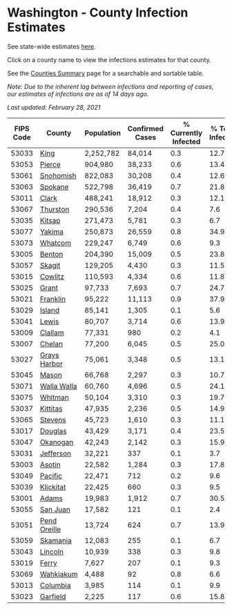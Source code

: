 # Washington - County Infection Estimates

See state-wide estimates [here](/infections/us-wa).

Click on a county name to view the infections estimates for that county.

See the [Counties Summary](/infections/summary-counties) page for a searchable and sortable table.

*Note: Due to the inherent lag between infections and reporting of cases, our estimates of infections are as of 14 days ago.*

*Last updated: February 28, 2021*

|   FIPS Code |                       County |   Population |   Confirmed Cases |   % Currently Infected |   % Total Infected |
|-------------|------------------------------|--------------|-------------------|------------------------|--------------------|
|       53033 |                 [King](king) |    2,252,782 |            84,014 |                    0.3 |               12.7 |
|       53053 |             [Pierce](pierce) |      904,980 |            38,233 |                    0.6 |               13.4 |
|       53061 |       [Snohomish](snohomish) |      822,083 |            30,208 |                    0.4 |               12.6 |
|       53063 |           [Spokane](spokane) |      522,798 |            36,419 |                    0.7 |               21.8 |
|       53011 |               [Clark](clark) |      488,241 |            18,912 |                    0.3 |               12.1 |
|       53067 |         [Thurston](thurston) |      290,536 |             7,204 |                    0.4 |                7.6 |
|       53035 |             [Kitsap](kitsap) |      271,473 |             5,781 |                    0.3 |                6.7 |
|       53077 |             [Yakima](yakima) |      250,873 |            26,559 |                    0.8 |               34.9 |
|       53073 |           [Whatcom](whatcom) |      229,247 |             6,749 |                    0.6 |                9.3 |
|       53005 |             [Benton](benton) |      204,390 |            15,009 |                    0.5 |               23.8 |
|       53057 |             [Skagit](skagit) |      129,205 |             4,430 |                    0.3 |               11.5 |
|       53015 |           [Cowlitz](cowlitz) |      110,593 |             4,334 |                    0.6 |               11.8 |
|       53025 |               [Grant](grant) |       97,733 |             7,693 |                    0.7 |               24.7 |
|       53021 |         [Franklin](franklin) |       95,222 |            11,113 |                    0.9 |               37.9 |
|       53029 |             [Island](island) |       85,141 |             1,305 |                    0.1 |                5.6 |
|       53041 |               [Lewis](lewis) |       80,707 |             3,714 |                    0.6 |               13.9 |
|       53009 |           [Clallam](clallam) |       77,331 |               980 |                    0.2 |                4.1 |
|       53007 |             [Chelan](chelan) |       77,200 |             6,045 |                    0.5 |               25.0 |
|       53027 | [Grays Harbor](grays-harbor) |       75,061 |             3,348 |                    0.5 |               13.1 |
|       53045 |               [Mason](mason) |       66,768 |             2,297 |                    0.3 |               10.7 |
|       53071 |   [Walla Walla](walla-walla) |       60,760 |             4,696 |                    0.5 |               24.1 |
|       53075 |           [Whitman](whitman) |       50,104 |             3,310 |                    0.3 |               19.7 |
|       53037 |         [Kittitas](kittitas) |       47,935 |             2,236 |                    0.5 |               14.9 |
|       53065 |           [Stevens](stevens) |       45,723 |             1,610 |                    0.3 |               11.1 |
|       53017 |           [Douglas](douglas) |       43,429 |             3,171 |                    0.4 |               23.5 |
|       53047 |         [Okanogan](okanogan) |       42,243 |             2,142 |                    0.3 |               15.9 |
|       53031 |       [Jefferson](jefferson) |       32,221 |               337 |                    0.1 |                3.7 |
|       53003 |             [Asotin](asotin) |       22,582 |             1,284 |                    0.3 |               17.8 |
|       53049 |           [Pacific](pacific) |       22,471 |               712 |                    0.2 |                9.6 |
|       53039 |       [Klickitat](klickitat) |       22,425 |               660 |                    0.3 |                9.5 |
|       53001 |               [Adams](adams) |       19,983 |             1,912 |                    0.7 |               30.5 |
|       53055 |         [San Juan](san-juan) |       17,582 |               121 |                    0.1 |                2.4 |
|       53051 | [Pend Oreille](pend-oreille) |       13,724 |               624 |                    0.7 |               13.9 |
|       53059 |         [Skamania](skamania) |       12,083 |               255 |                    0.1 |                6.7 |
|       53043 |           [Lincoln](lincoln) |       10,939 |               338 |                    0.3 |                9.8 |
|       53019 |               [Ferry](ferry) |        7,627 |               207 |                    0.1 |                9.3 |
|       53069 |       [Wahkiakum](wahkiakum) |        4,488 |                92 |                    0.8 |                6.6 |
|       53013 |         [Columbia](columbia) |        3,985 |               114 |                    0.1 |                9.9 |
|       53023 |         [Garfield](garfield) |        2,225 |               117 |                    0.6 |               15.8 |